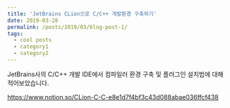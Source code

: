 ```yaml
---
title: 'JetBrains CLion으로 C/C++ 개발환경 구축하기'
date: 2019-03-28
permalink: /posts/2019/03/blog-post-1/
tags:
  - cool posts
  - category1
  - category2
---
```


JetBrains사의 C/C++ 개발 IDE에서 컴파일러 환경 구축 및 플러그인 설치법에 대해 적어보았습니다.

https://www.notion.so/CLion-C-C-e8e1d7f4bf3c43d088abae036ffcf438


